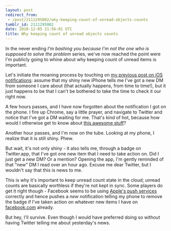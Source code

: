 ```yaml
---
layout: post
redirect_from:
 - /post/2111295002/why-keeping-count-of-unread-objects-counts
tumblr_id: 2111295002
date: 2010-12-05 21:56:01 UTC
title: Why keeping count of unread objects counts
---
```


In the never ending _I'm bashing you because I'm not the one who is supposed to solve the problem_ series, we've now reached the point were I'm publicly going to whine about why keeping count of unread items is important.

Let's initiate the moaning process by touching on [my previous post on iOS notifications](http://log.arrelid.com/post/1984684928/wishing-in-vain-improved-ios-notifications): assume that my shiny new iPhone tells me I've got a new DM from someone I care about (that actually happens, from time to time!), but it just happens to be that I can't be bothered to take the time to check it our right now.

A few hours passes, and I have now forgotten about the notification I got on the phone. I fire up Chrome, say a little prayer, and navigate to Twitter and notice that I've got a DM waiting for me. That's kind of hot, because how would I otherwise get to know about [this awesome stuff](http://www.youtube.com/watch?v=_UQ2vqFJvpA)?

Another hour passes, and I'm now on the tube. Looking at my phone, I realize that it is still shiny. Phew.

But wait, it's not only shiny - it also tells me, through a badge on Twitter.app, that I've got one new item that I need to take action on. Did I just get a new DM? Or a mention? Opening the app, I'm gently reminded of that "new" DM I read over an hour ago. Excuse me dear Twitter, but I wouldn't say that this is news to me.

This is why it's important to keep unread count state in the cloud; unread counts are basically worthless if they're not kept in sync. Some players do get it right though - Facebook seems to be using [Apple's push services](http://developer.apple.com/library/ios/#documentation/NetworkingInternet/Conceptual/RemoteNotificationsPG/ApplePushService/ApplePushService.html) correctly and hence pushes a _new_ notification telling my phone to remove the badge if I've taken action on whatever new items I have on [facebook.com](http://facebook.com/) already.

But hey, I'll survive. Even though I would have preferred doing so without having Twitter telling me about yesterday's news.
